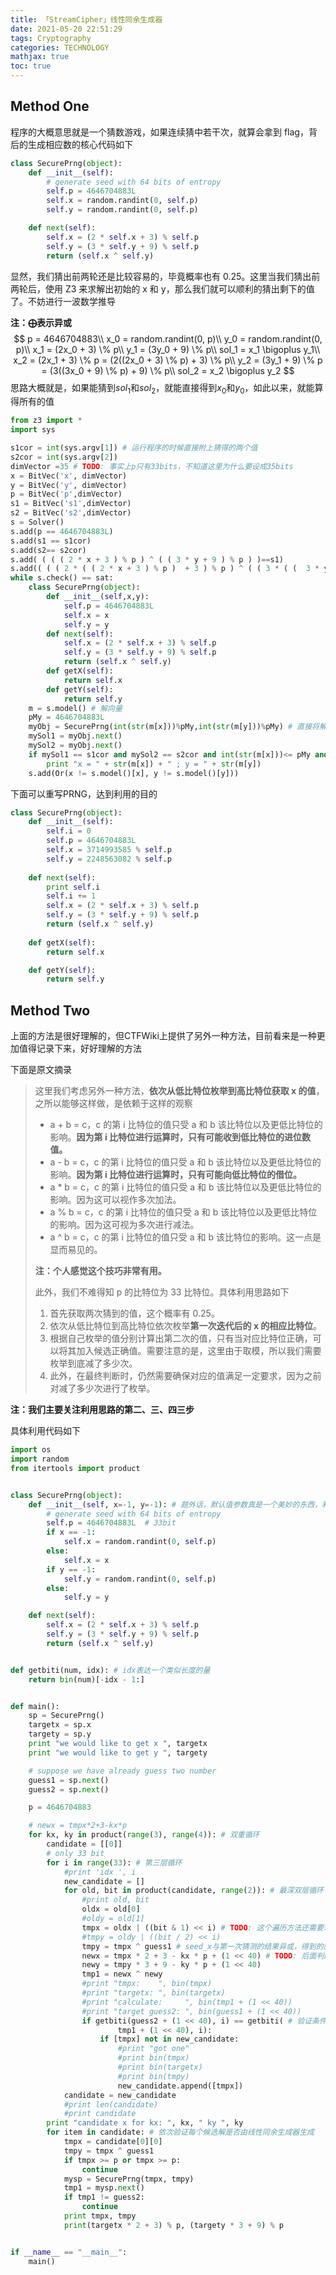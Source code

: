 ```yaml
---
title: 「StreamCipher」线性同余生成器
date: 2021-05-20 22:51:29
tags: Cryptography
categories: TECHNOLOGY
mathjax: true
toc: true
---
```



## Method One

程序的大概意思就是一个猜数游戏，如果连续猜中若干次，就算会拿到 flag，背后的生成相应数的核心代码如下

```python
class SecurePrng(object):
    def __init__(self):
        # generate seed with 64 bits of entropy
        self.p = 4646704883L
        self.x = random.randint(0, self.p)
        self.y = random.randint(0, self.p)

    def next(self):
        self.x = (2 * self.x + 3) % self.p
        self.y = (3 * self.y + 9) % self.p
        return (self.x ^ self.y)
```

显然，我们猜出前两轮还是比较容易的，毕竟概率也有 0.25。这里当我们猜出前两轮后，使用 Z3 来求解出初始的 x 和 y，那么我们就可以顺利的猜出剩下的值了。不妨进行一波数学推导

**注：$\bigoplus$表示异或**
$$
p = 4646704883\\
x_0 = random.randint(0, p)\\
y_0 = random.randint(0, p)\\
x_1 = (2x_0 + 3) \% p\\
y_1 = (3y_0 + 9) \% p\\
sol_1 = x_1 \bigoplus y_1\\
x_2 = (2x_1 + 3) \% p = (2((2x_0 + 3) \% p) + 3) \% p\\
y_2 = (3y_1 + 9) \% p = (3((3x_0 + 9) \% p) + 9) \% p\\
sol_2 = x_2 \bigoplus y_2
$$
思路大概就是，如果能猜到$sol_1$和$sol_2$，就能直接得到$x_0$和$y_0$，如此以来，就能算得所有的值

```python
from z3 import *
import sys

s1cor = int(sys.argv[1]) # 运行程序的时候直接附上猜得的两个值
s2cor = int(sys.argv[2])
dimVector =35 # TODO: 事实上p只有33bits，不知道这里为什么要设成35bits
x = BitVec('x', dimVector)
y = BitVec('y', dimVector)
p = BitVec('p',dimVector)
s1 = BitVec('s1',dimVector)
s2 = BitVec('s2',dimVector)
s = Solver()
s.add(p == 4646704883L)
s.add(s1 == s1cor)
s.add(s2== s2cor)
s.add( ( ( ( 2 * x + 3 ) % p ) ^ ( ( 3 * y + 9 ) % p ) )==s1)
s.add(( ( ( 2 * ( ( 2 * x + 3 ) % p )  + 3 ) % p ) ^ ( ( 3 * ( (  3 * y + 9 ) % p) + 9 ) % p ) )==s2)
while s.check() == sat:
	class SecurePrng(object):
		def __init__(self,x,y):
			self.p = 4646704883L
			self.x = x
			self.y = y
		def next(self):
			self.x = (2 * self.x + 3) % self.p
			self.y = (3 * self.y + 9) % self.p
			return (self.x ^ self.y)	
		def getX(self):
			return self.x
		def getY(self):
			return self.y
	m = s.model() # 解向量
	pMy = 4646704883L
	myObj = SecurePrng(int(str(m[x]))%pMy,int(str(m[y]))%pMy) # 直接将解传进去，得到下一个结果。事实上这一步是验证解，因为可能有多组解
	mySol1 = myObj.next()
	mySol2 = myObj.next()
	if mySol1 == s1cor and mySol2 == s2cor and int(str(m[x]))<= pMy and int(str(m[y])) <= pMy :
		print "x = " + str(m[x]) + " ; y = " + str(m[y]) 
	s.add(Or(x != s.model()[x], y != s.model()[y]))
```

下面可以重写PRNG，达到利用的目的

```python
class SecurePrng(object):
	def __init__(self):
		self.i = 0
		self.p = 4646704883L
		self.x = 3714993585 % self.p
		self.y = 2248563082 % self.p
	
    def next(self):
		print self.i
		self.i += 1
		self.x = (2 * self.x + 3) % self.p
		self.y = (3 * self.y + 9) % self.p
		return (self.x ^ self.y)
	
    def getX(self):
		return self.x

    def getY(self):
		return self.y
```

## Method Two

上面的方法是很好理解的，但CTFWiki上提供了另外一种方法，目前看来是一种更加值得记录下来，好好理解的方法

下面是原文摘录

> 这里我们考虑另外一种方法，**依次从低比特位枚举到高比特位获取 x 的值**，之所以能够这样做，是依赖于这样的观察
>
> - a + b = c，c 的第 i 比特位的值只受 a 和 b 该比特位以及更低比特位的影响。**因为第 i 比特位进行运算时，只有可能收到低比特位的进位数值。**
> - a - b = c，c 的第 i 比特位的值只受 a 和 b 该比特位以及更低比特位的影响。**因为第 i 比特位进行运算时，只有可能向低比特位的借位。**
> - a * b = c，c 的第 i 比特位的值只受 a 和 b 该比特位以及更低比特位的影响。因为这可以视作多次加法。
> - a % b = c，c 的第 i 比特位的值只受 a 和 b 该比特位以及更低比特位的影响。因为这可视为多次进行减法。
> - a ^ b = c，c 的第 i 比特位的值只受 a 和 b 该比特位的影响。这一点是显而易见的。
>
> **注：个人感觉这个技巧非常有用。**
>
> 此外，我们不难得知 p 的比特位为 33 比特位。具体利用思路如下
>
> 1. 首先获取两次猜到的值，这个概率有 0.25。
> 2. 依次从低比特位到高比特位依次枚举**第一次迭代后的 x 的相应比特位**。
> 3. 根据自己枚举的值分别计算出第二次的值，只有当对应比特位正确，可以将其加入候选正确值。需要注意的是，这里由于取模，所以我们需要枚举到底减了多少次。
> 4. 此外，在最终判断时，仍然需要确保对应的值满足一定要求，因为之前对减了多少次进行了枚举。

**注：我们主要关注利用思路的第二、三、四三步**

具体利用代码如下

```python
import os
import random
from itertools import product


class SecurePrng(object):
    def __init__(self, x=-1, y=-1): # 题外话，默认值参数真是一个美妙的东西，利用好了可以用来做cache、condition啥的
        # generate seed with 64 bits of entropy
        self.p = 4646704883L  # 33bit
        if x == -1:
            self.x = random.randint(0, self.p)
        else:
            self.x = x
        if y == -1:
            self.y = random.randint(0, self.p)
        else:
            self.y = y

    def next(self):
        self.x = (2 * self.x + 3) % self.p
        self.y = (3 * self.y + 9) % self.p
        return (self.x ^ self.y)


def getbiti(num, idx): # idx表达一个类似长度的量
    return bin(num)[-idx - 1:]


def main():
    sp = SecurePrng()
    targetx = sp.x
    targety = sp.y
    print "we would like to get x ", targetx
    print "we would like to get y ", targety

    # suppose we have already guess two number
    guess1 = sp.next()
    guess2 = sp.next()

    p = 4646704883

    # newx = tmpx*2+3-kx*p
    for kx, ky in product(range(3), range(4)): # 双重循环
        candidate = [[0]]
        # only 33 bit
        for i in range(33): # 第三层循环
            #print 'idx ', i
            new_candidate = []
            for old, bit in product(candidate, range(2)): # 最深双层循环
                #print old, bit
                oldx = old[0]
                #oldy = old[1]
                tmpx = oldx | ((bit & 1) << i) # TODO: 这个遍历方法还需要理解...
                #tmpy = oldy | ((bit / 2) << i)
                tmpy = tmpx ^ guess1 # seed_x与第一次猜测的结果异或，得到的就是seed_y
                newx = tmpx * 2 + 3 - kx * p + (1 << 40) # TODO: 后面判断的时候也加上了这个条件，这不等价于啥也没干？暂时不太懂
                newy = tmpy * 3 + 9 - ky * p + (1 << 40)
                tmp1 = newx ^ newy
                #print "tmpx:    ", bin(tmpx)
                #print "targetx: ", bin(targetx)
                #print "calculate:     ", bin(tmp1 + (1 << 40))
                #print "target guess2: ", bin(guess1 + (1 << 40))
                if getbiti(guess2 + (1 << 40), i) == getbiti( # 验证条件，并加入候选解
                        tmp1 + (1 << 40), i):
                    if [tmpx] not in new_candidate:
                        #print "got one"
                        #print bin(tmpx)
                        #print bin(targetx)
                        #print bin(tmpy)
                        new_candidate.append([tmpx])
            candidate = new_candidate
            #print len(candidate)
            #print candidate
        print "candidate x for kx: ", kx, " ky ", ky
        for item in candidate: # 依次验证每个候选解是否由线性同余生成器生成
            tmpx = candidate[0][0]
            tmpy = tmpx ^ guess1
            if tmpx >= p or tmpx >= p:
                continue
            mysp = SecurePrng(tmpx, tmpy)
            tmp1 = mysp.next()
            if tmp1 != guess2:
                continue
            print tmpx, tmpy
            print(targetx * 2 + 3) % p, (targety * 3 + 9) % p


if __name__ == "__main__":
    main()
```

